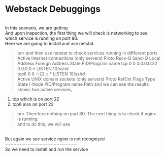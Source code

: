  # Webstack Debuggings
<br> In this scenario, we are getting  <br> And upon inspection, the first thing we will check is networking to see which service is running on port 80.
<br> Here we are going to install and use netstat. <br>
 >br>
and then use netstat to check services running in diffferent ports <br>
Active Internet connections (only servers)
Proto Recv-Q Send-Q Local Address           Foreign Address         State       PID/Program name
tcp        0      0 0.0.0.0:22              0.0.0.0:*               LISTEN      10/sshd         
tcp6       0      0 :::22                   :::*                    LISTEN      10/sshd         
Active UNIX domain sockets (only servers)
Proto RefCnt Flags       Type       State         I-Node   PID/Program name    Path and we can see the results shows two active services, 
1. tcp which is on port 22 
2. tcp6 also on port 22
>br> Therefore nothing on port 80.
The next thing is to check if nginx is running <br>
and to do this, we will use <br>
 <br>
But again we see service nginx is not recognized =========================<br>
So we need to install and run the service
